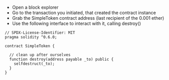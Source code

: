 - Open a block explorer
- Go to the transaction you initiated, that created the contract instance
- Grab the SimpleToken contract address (last recipient of the 0.001 ether)
- Use the following interface to interact with it, calling destroy()

```solidity
// SPDX-License-Identifier: MIT
pragma solidity ^0.6.0;

contract SimpleToken {

  // clean up after ourselves
  function destroy(address payable _to) public {
    selfdestruct(_to);
  }
}
```
